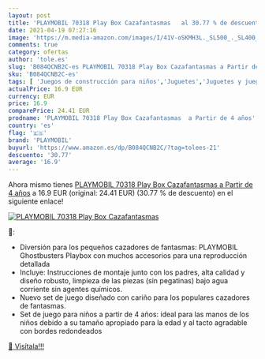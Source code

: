 ```yaml
---
layout: post
title: 'PLAYMOBIL 70318 Play Box Cazafantasmas   al 30.77 % de descuento'
date: 2021-04-19 07:27:16
image: 'https://m.media-amazon.com/images/I/41V-oSKMH3L._SL500_._SL400_.jpg'
comments: true
category: ofertas
author: 'tole.es'
slug: 'B084QCNB2C-es PLAYMOBIL 70318 Play Box Cazafantasmas a Partir de 4 años'
sku: 'B084QCNB2C-es'
tags: [ 'Juegos de construcción para niños','Juguetes','Juguetes y juegos','playmobil', ]
actualPrice: 16.9 EUR
currency: EUR
price: 16.9
comparePrice: 24.41 EUR
prodname: 'PLAYMOBIL 70318 Play Box Cazafantasmas  a Partir de 4 años'
country: 'es'
flag: '🇪🇸'
brand: 'PLAYMOBIL'
buyurl: 'https://www.amazon.es/dp/B084QCNB2C/?tag=tolees-21'
descuento: '30.77'
average: '16.9'
---
```


Ahora mismo tienes [PLAYMOBIL 70318 Play Box Cazafantasmas  a Partir de 4 años](https://www.amazon.es/dp/B084QCNB2C/?tag=tolees-21) a 16.9 EUR (original: 24.41 EUR) (30.77 %  de descuento) en el siguiente enlace!

[![PLAYMOBIL 70318 Play Box Cazafantasmas  ](https://m.media-amazon.com/images/I/41V-oSKMH3L._SL500_._SL400_.jpg)](https://www.amazon.es/dp/B084QCNB2C/?tag=tolees-21)

🔎:

- Diversión para los pequeños cazadores de fantasmas: PLAYMOBIL Ghostbusters Playbox con muchos accesorios para una reproducción detallada
- Incluye: Instrucciones de montaje junto con los padres, alta calidad y diseño robusto, limpieza de las piezas (sin pegatinas) bajo agua corriente sin agentes químicos.
- Nuevo set de juego diseñado con cariño para los populares cazadores de fantasmas.
- Set de juego para niños a partir de 4 años: ideal para las manos de los niños debido a su tamaño apropiado para la edad y al tacto agradable con bordes redondeados

[🛒 Visítala!!!](https://www.amazon.es/dp/B084QCNB2C/?tag=tolees-21)
